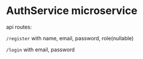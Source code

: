 # AuthService microservice

api routes:

`/register` with name, email, password, role(nullable)

`/login` with email, password